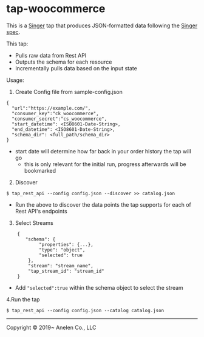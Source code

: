 # tap-woocommerce

This is a [Singer](https://singer.io) tap that produces JSON-formatted data
following the [Singer
spec](https://github.com/singer-io/getting-started/blob/master/SPEC.md).

This tap:

- Pulls raw data from Rest API
- Outputs the schema for each resource
- Incrementally pulls data based on the input state

Usage:

1. Create Config file from sample-config.json

```
{
  "url":"https://example.com/",
  "consumer_key":"ck_woocommerce",
  "consumer_secret":"cs_woocommerce",
  "start_datetime": <ISO8601-Date-String>,
  "end_datetime": <ISO8601-Date-String>,
  "schema_dir": <full_path/schema_dir>
}
```

- start date will determine how far back in your order history the tap will go
	- this is only relevant for the initial run, progress afterwards will be bookmarked

2. Discover

```
$ tap_rest_api --config config.json --discover >> catalog.json
```

- Run the above to discover the data points the tap supports for each of Rest API's endpoints

3. Select Streams

```
    {
       "schema": {
            "properties": {...},
            "type": "object",
            "selected": true
        },
        "stream": "stream_name",
        "tap_stream_id": "stream_id"
    }
```
- Add ```"selected":true``` within the schema object to select the stream

4.Run the tap

```
$ tap_rest_api --config config.json --catalog catalog.json
```

---

Copyright &copy; 2019~ Anelen Co., LLC
